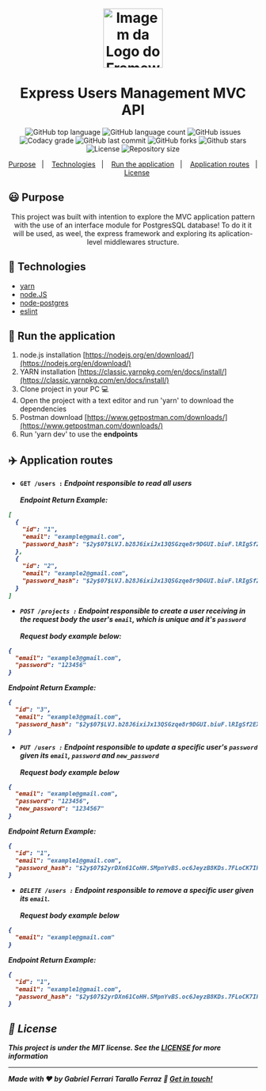 <h1 align="center">
  <img alt="Imagem da Logo do Framework express.js" src="https://upload.wikimedia.org/wikipedia/commons/6/64/Expressjs.png" height="120" /><br><br> Express Users Management MVC API
</h1>

<p align="center">
  <img alt="GitHub top language" src="https://img.shields.io/github/languages/top/gftf2011/express-mvc">
  
  <img alt="GitHub language count" src="https://img.shields.io/github/languages/count/gftf2011/express-mvc">
  
  <img alt="GitHub issues" src="https://img.shields.io/github/issues/gftf2011/express-mvc">

  <img alt="Codacy grade" src="https://img.shields.io/codacy/grade/57da729bfb76423189a1dd294ffdcb59">
  
  <img alt="GitHub last commit" src="https://img.shields.io/github/last-commit/gftf2011/express-mvc">

  <img alt="GitHub forks" src="https://img.shields.io/github/forks/gftf2011/express-mvc">

  <img alt="Github stars" src="https://img.shields.io/github/stars/gftf2011/express-mvc">

  <img alt="License" src="https://img.shields.io/github/license/gftf2011/express-mvc">

  <img alt="Repository size" src="https://img.shields.io/github/repo-size/gftf2011/express-mvc">
</p>

<p align="center">
  <a href="#smiley-purpose">Purpose</a>&nbsp;&nbsp;&nbsp;|&nbsp;&nbsp;&nbsp;
  <a href="#rocket-technologies">Technologies</a>&nbsp;&nbsp;&nbsp;|&nbsp;&nbsp;&nbsp;
  <a href="#car-run-the-application">Run the application</a>&nbsp;&nbsp;&nbsp;|&nbsp;&nbsp;&nbsp;
  <a href="#airplane-application-routes">Application routes</a>&nbsp;&nbsp;&nbsp;|&nbsp;&nbsp;&nbsp;
  <a href="#memo-license">License</a>
</p>

## :smiley: Purpose

<p align="center">
  This project was built with intention to explore the MVC application pattern with the use of an interface module for PostgresSQL database! To do it it will be used, as weel, the express framework and exploring its aplication-level middlewares structure.
</p>

## :rocket: Technologies

-   [yarn](https://classic.yarnpkg.com/lang/en/)
-   [node.JS](https://nodejs.org/en/)
-   [node-postgres](https://node-postgres.com/)
-   [eslint](https://eslint.org/)

## :car: Run the application

1.  node.js installation [https://nodejs.org/en/download/](https://nodejs.org/en/download/)
2.  YARN installation [https://classic.yarnpkg.com/en/docs/install/](https://classic.yarnpkg.com/en/docs/install/)
3.  Clone project in your PC :computer:
4.  Open the project with a text editor and run 'yarn' to download the dependencies
5.  Postman download [https://www.getpostman.com/downloads/](https://www.getpostman.com/downloads/)
6.  Run 'yarn dev' to use the <strong>endpoints<strong/>

## :airplane: Application routes

  -  <strong>`GET /users :`<strong/> <i>Endpoint responsible to read all users<i/><br/><br/>
Endpoint Return Example:
```json
[
  {
    "id": "1",
    "email": "example@gmail.com",
    "password_hash": "$2y$07$LVJ.b28J6ixiJx13QSGzqe8r9DGUI.biuF.lRIgSf2EXALCtIITci"
  },
  {
    "id": "2",
    "email": "example2@gmail.com",
    "password_hash": "$2y$07$LVJ.b28J6ixiJx13QSGzqe8r9DGUI.biuF.lRIgSf2EXALCtIITci"
  }
]
```
-  <strong>`POST /projects :`<strong/> <i>Endpoint responsible to create a user receiving in the request body the user's `email`, which is unique and it's `password`<i/><br/><br/>
Request body example below:
```json
{
  "email": "example3@gmail.com",
  "password": "123456"
}
```
Endpoint Return Example:
```json
{
  "id": "3",
  "email": "example3@gmail.com",
  "password_hash": "$2y$07$LVJ.b28J6ixiJx13QSGzqe8r9DGUI.biuF.lRIgSf2EXALCtIITci"
}
```
-  <strong>`PUT /users :`<strong/> <i>Endpoint responsible to update a specific user's `password` given its `email`, `password` and `new_password`<i/><br/><br/>
Request body example below
```json
{
  "email": "example@gmail.com",
  "password": "123456",
  "new_password": "1234567"
}
```
Endpoint Return Example:
```json
{
  "id": "1",
  "email": "example1@gmail.com",
  "password_hash": "$2y$07$2yrDXn61CoHH.SMpnYvBS.oc6JeyzB8KDs.7FLoCK7IRThnxmdhBe"
}
```
-  <strong>`DELETE /users :`<strong/> <i>Endpoint responsible to remove a specific user given its `email`.<i/><br/><br/>
Request body example below
```json
{
  "email": "example@gmail.com"
}
```
Endpoint Return Example:
```json
{
  "id": "1",
  "email": "example1@gmail.com",
  "password_hash": "$2y$07$2yrDXn61CoHH.SMpnYvBS.oc6JeyzB8KDs.7FLoCK7IRThnxmdhBe"
}
```

## :memo: License

This project is under the MIT license. See the [LICENSE](https://github.com/gftf2011/express-mvc/blob/master/LICENSE) for more information

---
Made with ♥ by Gabriel Ferrari Tarallo Ferraz :wave: [Get in touch!](https://www.linkedin.com/in/gabriel-ferrari-tarallo-ferraz-7a4218135/)
